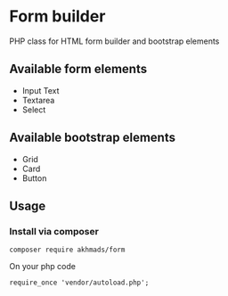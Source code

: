 # Form builder
PHP class for HTML form builder and bootstrap elements

## Available form elements
- Input Text
- Textarea
- Select

## Available bootstrap elements
- Grid
- Card
- Button

## Usage

### Install via composer
```
composer require akhmads/form
```
On your php code
```
require_once 'vendor/autoload.php';
```
